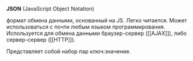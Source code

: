 **JSON** (JavaScript Object Notation) 

формат обмена данными, основанный на JS. Легко читается. Может использоваться с почти любым языком программирования. Используется для обмена данными браузер-сервер ([[AJAX]]), либо сервер-сервер ([[HTTP]]).

Представляет собой набор пар ключ:значение.